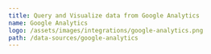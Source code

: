 ```yaml
---
title: Query and Visualize data from Google Analytics
name: Google Analytics
logo: /assets/images/integrations/google-analytics.png
path: /data-sources/google-analytics
---
```

